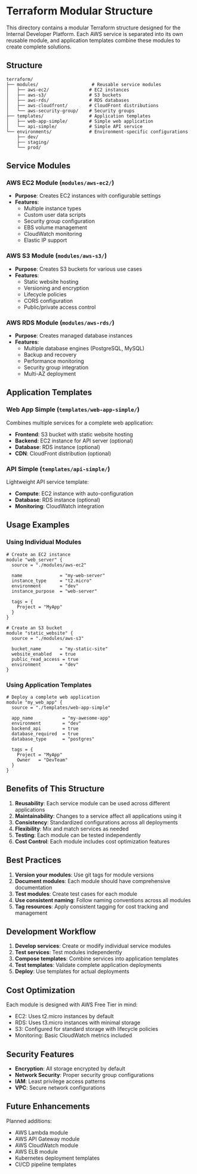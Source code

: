 # Terraform Modular Structure

This directory contains a modular Terraform structure designed for the Internal Developer Platform. Each AWS service is separated into its own reusable module, and application templates combine these modules to create complete solutions.

## Structure

```
terraform/
├── modules/                    # Reusable service modules
│   ├── aws-ec2/               # EC2 instances
│   ├── aws-s3/                # S3 buckets  
│   ├── aws-rds/               # RDS databases
│   ├── aws-cloudfront/        # CloudFront distributions
│   └── aws-security-group/    # Security groups
├── templates/                 # Application templates
│   ├── web-app-simple/        # Simple web application
│   └── api-simple/            # Simple API service
└── environments/              # Environment-specific configurations
    ├── dev/
    ├── staging/
    └── prod/
```

## Service Modules

### AWS EC2 Module (`modules/aws-ec2/`)
- **Purpose**: Creates EC2 instances with configurable settings
- **Features**: 
  - Multiple instance types
  - Custom user data scripts
  - Security group configuration
  - EBS volume management
  - CloudWatch monitoring
  - Elastic IP support

### AWS S3 Module (`modules/aws-s3/`)
- **Purpose**: Creates S3 buckets for various use cases
- **Features**:
  - Static website hosting
  - Versioning and encryption
  - Lifecycle policies
  - CORS configuration
  - Public/private access control

### AWS RDS Module (`modules/aws-rds/`)
- **Purpose**: Creates managed database instances
- **Features**:
  - Multiple database engines (PostgreSQL, MySQL)
  - Backup and recovery
  - Performance monitoring
  - Security group integration
  - Multi-AZ deployment

## Application Templates

### Web App Simple (`templates/web-app-simple/`)
Combines multiple services for a complete web application:
- **Frontend**: S3 bucket with static website hosting
- **Backend**: EC2 instance for API server (optional)
- **Database**: RDS instance (optional)
- **CDN**: CloudFront distribution (optional)

### API Simple (`templates/api-simple/`)
Lightweight API service template:
- **Compute**: EC2 instance with auto-configuration
- **Database**: RDS instance (optional)
- **Monitoring**: CloudWatch integration

## Usage Examples

### Using Individual Modules

```hcl
# Create an EC2 instance
module "web_server" {
  source = "./modules/aws-ec2"
  
  name              = "my-web-server"
  instance_type     = "t2.micro"
  environment       = "dev"
  instance_purpose  = "web-server"
  
  tags = {
    Project = "MyApp"
  }
}

# Create an S3 bucket
module "static_website" {
  source = "./modules/aws-s3"
  
  bucket_name       = "my-static-site"
  website_enabled   = true
  public_read_access = true
  environment       = "dev"
}
```

### Using Application Templates

```hcl
# Deploy a complete web application
module "my_web_app" {
  source = "./templates/web-app-simple"
  
  app_name           = "my-awesome-app"
  environment        = "dev"
  backend_api        = true
  database_required  = true
  database_type      = "postgres"
  
  tags = {
    Project = "MyApp"
    Owner   = "DevTeam"
  }
}
```

## Benefits of This Structure

1. **Reusability**: Each service module can be used across different applications
2. **Maintainability**: Changes to a service affect all applications using it
3. **Consistency**: Standardized configurations across all deployments
4. **Flexibility**: Mix and match services as needed
5. **Testing**: Each module can be tested independently
6. **Cost Control**: Each module includes cost optimization features

## Best Practices

1. **Version your modules**: Use git tags for module versions
2. **Document modules**: Each module should have comprehensive documentation
3. **Test modules**: Create test cases for each module
4. **Use consistent naming**: Follow naming conventions across all modules
5. **Tag resources**: Apply consistent tagging for cost tracking and management

## Development Workflow

1. **Develop services**: Create or modify individual service modules
2. **Test services**: Test modules independently
3. **Compose templates**: Combine services into application templates
4. **Test templates**: Validate complete application deployments
5. **Deploy**: Use templates for actual deployments

## Cost Optimization

Each module is designed with AWS Free Tier in mind:
- EC2: Uses t2.micro instances by default
- RDS: Uses t3.micro instances with minimal storage
- S3: Configured for standard storage with lifecycle policies
- Monitoring: Basic CloudWatch metrics included

## Security Features

- **Encryption**: All storage encrypted by default
- **Network Security**: Proper security group configurations
- **IAM**: Least privilege access patterns
- **VPC**: Secure network configurations

## Future Enhancements

Planned additions:
- AWS Lambda module
- AWS API Gateway module  
- AWS CloudWatch module
- AWS ELB module
- Kubernetes deployment templates
- CI/CD pipeline templates
